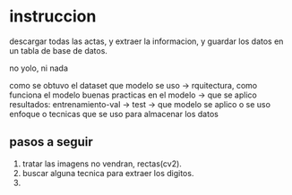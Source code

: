 # instruccion
descargar todas las actas, 
y extraer la informacion, 
y guardar los datos en un tabla de base de datos.


no yolo, ni nada

como se obtuvo el dataset
que modelo se uso -> rquitectura, como funciona el modelo
buenas practicas en el modelo -> que se aplico
resultados:
    entrenamiento-val ->
    test ->
que modelo se aplico o se uso
enfoque o tecnicas que se uso para almacenar los datos


## pasos a seguir 

1. tratar las imagens no vendran, rectas(cv2).
2. buscar alguna tecnica para extraer los digitos.
3. 